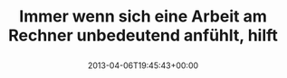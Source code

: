 ---
retweeted: false
source: <a href="http://twitter.com" rel="nofollow">Twitter Web Client</a>
entities:
  hashtags: []
  symbols: []
  user_mentions: []
  urls:
  - url: http://t.co/HutGXBDUzX
    expanded_url: http://youtu.be/5D-QPDGhCtM?t=1m9s
    display_url: youtu.be/5D-QPDGhCtM?t=…
    indices:
    - '66'
    - '88'
display_text_range:
- '0'
- '88'
favorite_count: '0'
id_str: '320623373619167232'
truncated: false
retweet_count: '1'
id: '320623373619167232'
possibly_sensitive: false
created_at: Sat Apr 06 19:45:43 +0000 2013
favorited: false
full_text: Immer wenn sich eine Arbeit am Rechner unbedeutend anfühlt, hilft
lang: de
quote_url: http://youtu.be/5D-QPDGhCtM?t=1m9s
tags:
- pesos/twitter
date: '2013-04-06T19:45:43+00:00'
src: https://twitter.com/bascht/status/320623373619167232
original_url: https://twitter.com/bascht/status/320623373619167232
type: twitter_tweet
text: Immer wenn sich eine Arbeit am Rechner unbedeutend anfühlt, hilft
title: 'Immer wenn sich eine Arbeit am Rechner unbedeutend anfühlt, hilft

  '

---